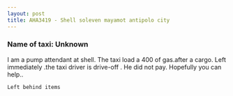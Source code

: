 ```yaml
---
layout: post
title: AHA3419 - Shell soleven mayamot antipolo city
---
```


### Name of taxi: Unknown

I am a pump attendant at shell. 
The taxi load a 400 of gas.after a cargo. Left immediately .the taxi driver  is drive-off . He did not pay. Hopefully you can help.. 

```Left behind items```
